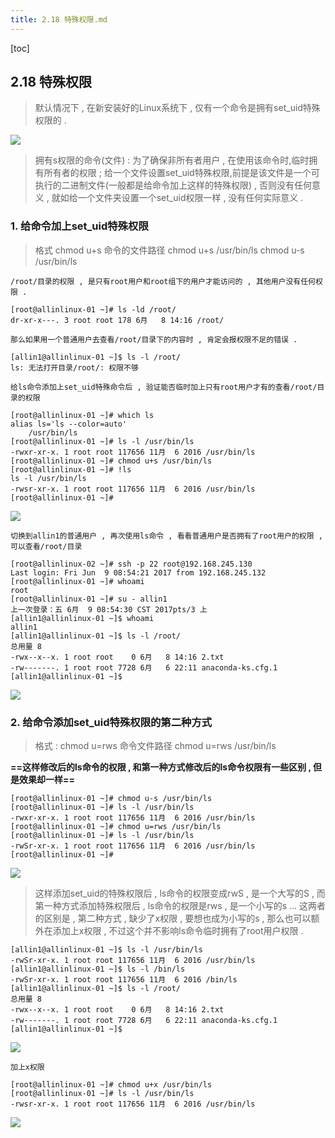 ```yaml
---
title: 2.18 特殊权限.md
---
```


[toc]

## 2.18 特殊权限

> 默认情况下 , 在新安装好的Linux系统下 , 仅有一个命令是拥有set_uid特殊权限的 . 

![](http://oqjg6c4c1.bkt.clouddn.com/201706090852_784.png)


> 拥有s权限的命令(文件) : 为了确保非所有者用户 , 在使用该命令时,临时拥有所有者的权限 ; 给一个文件设置set_uid特殊权限,前提是该文件是一个可执行的二进制文件(一般都是给命令加上这样的特殊权限) , 否则没有任何意义 , 就如给一个文件夹设置一个set_uid权限一样 , 没有任何实际意义 . 

### 1. 给命令加上set_uid特殊权限

> 格式 chmod u+s 命令的文件路径
> chmod u+s /usr/bin/ls
> chmod u-s /usr/bin/ls

	/root/目录的权限 , 是只有root用户和root组下的用户才能访问的 , 其他用户没有任何权限 . 
	
```
[root@allinlinux-01 ~]# ls -ld /root/
dr-xr-x---. 3 root root 178 6月   8 14:16 /root/

```
	那么如果用一个普通用户去查看/root/目录下的内容时 , 肯定会报权限不足的错误 . 

```
[allin1@allinlinux-01 ~]$ ls -l /root/
ls: 无法打开目录/root/: 权限不够

```

	给ls命令添加上set_uid特殊命令后 , 验证能否临时加上只有root用户才有的查看/root/目录的权限

```
[root@allinlinux-01 ~]# which ls
alias ls='ls --color=auto'
	/usr/bin/ls
[root@allinlinux-01 ~]# ls -l /usr/bin/ls
-rwxr-xr-x. 1 root root 117656 11月  6 2016 /usr/bin/ls
[root@allinlinux-01 ~]# chmod u+s /usr/bin/ls
[root@allinlinux-01 ~]# !ls
ls -l /usr/bin/ls
-rwsr-xr-x. 1 root root 117656 11月  6 2016 /usr/bin/ls
[root@allinlinux-01 ~]# 
```

![](http://oqjg6c4c1.bkt.clouddn.com/201706090922_764.png)

	切换到allin1的普通用户 , 再次使用ls命令 , 看看普通用户是否拥有了root用户的权限 , 可以查看/root/目录
	
```
[root@allinlinux-02 ~]# ssh -p 22 root@192.168.245.130
Last login: Fri Jun  9 08:54:21 2017 from 192.168.245.132
[root@allinlinux-01 ~]# whoami
root
[root@allinlinux-01 ~]# su - allin1
上一次登录：五 6月  9 08:54:30 CST 2017pts/3 上
[allin1@allinlinux-01 ~]$ whoami
allin1
[allin1@allinlinux-01 ~]$ ls -l /root/
总用量 8
-rwx--x--x. 1 root root    0 6月   8 14:16 2.txt
-rw-------. 1 root root 7728 6月   6 22:11 anaconda-ks.cfg.1
[allin1@allinlinux-01 ~]$ 

```
	
![](http://oqjg6c4c1.bkt.clouddn.com/201706090927_73.png)


### 2. 给命令添加set_uid特殊权限的第二种方式

> 格式 : chmod u=rws 命令文件路径
> chmod u=rws /usr/bin/ls

**==这样修改后的ls命令的权限 , 和第一种方式修改后的ls命令权限有一些区别 , 但是效果却一样==**

```
[root@allinlinux-01 ~]# chmod u-s /usr/bin/ls
[root@allinlinux-01 ~]# ls -l /usr/bin/ls
-rwxr-xr-x. 1 root root 117656 11月  6 2016 /usr/bin/ls
[root@allinlinux-01 ~]# chmod u=rws /usr/bin/ls
[root@allinlinux-01 ~]# ls -l /usr/bin/ls
-rwSr-xr-x. 1 root root 117656 11月  6 2016 /usr/bin/ls
[root@allinlinux-01 ~]# 

```

![](http://oqjg6c4c1.bkt.clouddn.com/201706090933_155.png)

> 这样添加set_uid的特殊权限后 , ls命令的权限变成rwS , 是一个大写的S , 而第一种方式添加特殊权限后 , ls命令的权限是rws , 是一个小写的s  ...   这两者的区别是 , 第二种方式 , 缺少了x权限 , 要想也成为小写的s , 那么也可以额外在添加上x权限 , 不过这个并不影响ls命令临时拥有了root用户权限 . 

```
[allin1@allinlinux-01 ~]$ ls -l /usr/bin/ls
-rwSr-xr-x. 1 root root 117656 11月  6 2016 /usr/bin/ls
[allin1@allinlinux-01 ~]$ ls -l /bin/ls
-rwSr-xr-x. 1 root root 117656 11月  6 2016 /bin/ls
[allin1@allinlinux-01 ~]$ ls -l /root/
总用量 8
-rwx--x--x. 1 root root    0 6月   8 14:16 2.txt
-rw-------. 1 root root 7728 6月   6 22:11 anaconda-ks.cfg.1
[allin1@allinlinux-01 ~]$ 

```

![](http://oqjg6c4c1.bkt.clouddn.com/201706090937_414.png)

	加上x权限 
	
```
[root@allinlinux-01 ~]# chmod u+x /usr/bin/ls
[root@allinlinux-01 ~]# ls -l /usr/bin/ls
-rwsr-xr-x. 1 root root 117656 11月  6 2016 /usr/bin/ls

```
	
![](http://oqjg6c4c1.bkt.clouddn.com/201706090938_443.png)

